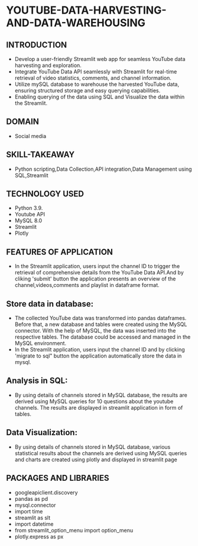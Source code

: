 # YOUTUBE-DATA-HARVESTING-AND-DATA-WAREHOUSING

## INTRODUCTION
* Develop a user-friendly Streamlit web app for seamless YouTube data harvesting and exploration.  
* Integrate YouTube Data API seamlessly with Streamlit for real-time retrieval of video statistics, comments, and channel information.
* Utilize mySQL database to warehouse the harvested YouTube data, ensuring structured storage and easy querying capabilities.
* Enabling querying of the data using SQL and Visualize the data within the Streamlit.
  
## DOMAIN
* Social media
  
## SKILL-TAKEAWAY
* Python scripting,Data Collection,API integration,Data Management using SQL,Streamlit
  
## TECHNOLOGY USED
* Python 3.9.
* Youtube API
* MySQL 8.0
* Streamlit
* Plotly
  
## FEATURES OF APPLICATION
   * In the Streamlit application, users input the channel ID to trigger the retrieval of comprehensive details from the YouTube Data API.And by cliking 'submit' button the application presents an overview of the channel,videos,comments and playlist in dataframe format.
     
## Store data in database:
   * The collected YouTube data was transformed into pandas dataframes. Before that, a new database and tables were created using the MySQL connector. With the help of MySQL, the data was inserted into the respective tables. The database could be accessed and managed in the MySQL environment.
   * In the Streamlit application, users input the channel ID and by clicking 'migrate to sql" button the application automatically store the data in mysql.
     
## Analysis in SQL:
   *  By using details of channels stored in MySQL database, the results are derived using MySQL queries for 10 questions about the youtube channels. The results are displayed in streamlit application in form of tables.
     
## Data Visualization:
   *  By using details of channels stored in MySQL database, various statistical results about the channels are derived using MySQL queries and charts are created using plotly and displayed in streamlit page
     
## PACKAGES AND LIBRARIES
* googleapiclient.discovery
* pandas as pd
* mysql.connector
* import time
* streamlit as slt
* import datetime
* from streamlit_option_menu import option_menu
* plotly.express as px
